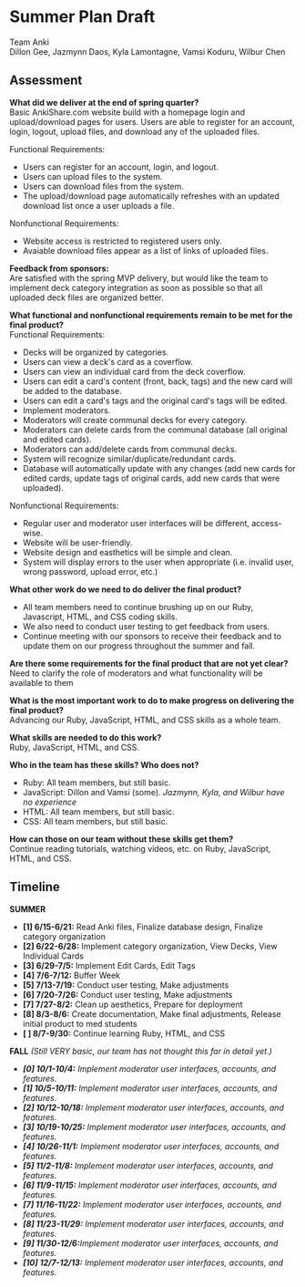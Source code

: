 # Summer Plan Draft
Team Anki<br>
Dillon Gee, Jazmynn Daos, Kyla Lamontagne, Vamsi Koduru, Wilbur Chen

## Assessment
<b>What did we deliver at the end of spring quarter?</b><br>
Basic AnkiShare.com website build with a homepage login and upload/download pages for users. Users are able to register for an account, login, logout, upload files, and download any of the uploaded files. 

Functional Requirements:
+ Users can register for an account, login, and logout.
+ Users can upload files to the system.
+ Users can download files from the system.
+ The upload/download page automatically refreshes with an updated download list once a user uploads a file.

Nonfunctional Requirements:
+ Website access is restricted to registered users only.
+ Avaiable download files appear as a list of links of uploaded files.

<b>Feedback from sponsors:</b><br>
Are satisfied with the spring MVP delivery, but would like the team to implement deck category integration as soon as possible so that all uploaded deck files are organized better.<br>

<b>What functional and nonfunctional requirements remain to be met for the final product?</b><br>
Functional Requirements:
+ Decks will be organized by categories.
+ Users can view a deck's card as a coverflow.
+ Users can view an individual card from the deck coverflow.
+ Users can edit a card's content (front, back, tags) and the new card will be added to the database.
+ Users can edit a card's tags and the original card's tags will be edited.
+ Implement moderators.
+ Moderators will create communal decks for every category.
+ Moderators can delete cards from the communal database (all original and edited cards).
+ Moderators can add/delete cards from communal decks.
+ System will recognize similar/duplicate/redundant cards.
+ Database will automatically update with any changes (add new cards for edited cards, update tags of original cards, add new cards that were uploaded).

Nonfunctional Requirements:
+ Regular user and moderator user interfaces will be different, access-wise.
+ Website will be user-friendly.
+ Website design and easthetics will be simple and clean.
+ System will display errors to the user when appropriate (i.e. invalid user, wrong password, upload error, etc.)


<b>What other work do we need to do deliver the final product?</b>
+ All team members need to continue brushing up on our Ruby, Javascript, HTML, and CSS coding skills.
+ We also need to conduct user testing to get feedback from users.
+ Continue meeting with our sponsors to receive their feedback and to update them on our progress throughout the summer and fall.

<b>Are there some requirements for the final product that are not yet clear?</b><br>
Need to clarify the role of moderators and what functionality will be available to them<br>

<b>What is the most important work to do to make progress on delivering the final product?</b><br>
Advancing our Ruby, JavaScript, HTML, and CSS skills as a whole team.

<b>What skills are needed to do this work?</b><br>
Ruby, JavaScript, HTML, and CSS.<br>

<b>Who in the team has these skills? Who does not?</b>
+ Ruby: All team members, but still basic.
+ JavaScript: Dillon and Vamsi (some). <i>Jazmynn, Kyla, and Wilbur have no experience</i>
+ HTML: All team members, but still basic.
+ CSS: All team members, but still basic.

<b>How can those on our team without these skills get them?</b><br>
Continue reading tutorials, watching videos, etc. on Ruby, JavaScript, HTML, and CSS.

## Timeline
<b>SUMMER</b>
+ <b>[1] 6/15-6/21:</b> Read Anki files, Finalize database design, Finalize category organization
+ <b>[2] 6/22-6/28:</b> Implement category organization, View Decks, View Individual Cards
+ <b>[3] 6/29-7/5:</b> Implement Edit Cards, Edit Tags
+ <b>[4] 7/6-7/12:</b> Buffer Week
+ <b>[5] 7/13-7/19:</b> Conduct user testing, Make adjustments
+ <b>[6] 7/20-7/26:</b> Conduct user testing, Make adjustments
+ <b>[7] 7/27-8/2:</b> Clean up aesthetics, Prepare for deployment
+ <b>[8] 8/3-8/6:</b> Create documentation, Make final adjustments, Release initial product to med students
+ <b>[ ] 8/7-9/30:</b> Continue learning Ruby, HTML, and CSS

<b>FALL</b> <i>(Still VERY basic, our team has not thought this far in detail yet.)
+ <b>[0] 10/1-10/4:</b> Implement moderator user interfaces, accounts, and features.
+ <b>[1] 10/5-10/11:</b> Implement moderator user interfaces, accounts, and features.
+ <b>[2] 10/12-10/18:</b> Implement moderator user interfaces, accounts, and features.
+ <b>[3] 10/19-10/25:</b> Implement moderator user interfaces, accounts, and features.
+ <b>[4] 10/26-11/1:</b> Implement moderator user interfaces, accounts, and features.
+ <b>[5] 11/2-11/8:</b> Implement moderator user interfaces, accounts, and features.
+ <b>[6] 11/9-11/15:</b> Implement moderator user interfaces, accounts, and features.
+ <b>[7] 11/16-11/22:</b> Implement moderator user interfaces, accounts, and features.
+ <b>[8] 11/23-11/29:</b> Implement moderator user interfaces, accounts, and features.
+ <b>[9] 11/30-12/6:</b>Implement moderator user interfaces, accounts, and features.
+ <b>[10] 12/7-12/13:</b> Implement moderator user interfaces, accounts, and features.

